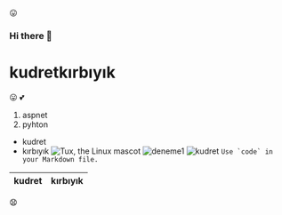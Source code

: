 :stuck_out_tongue:
### Hi there 👋
# kudretkırbıyık
:stuck_out_tongue:
:two_hearts:

1. aspnet
2. pyhton 
* kudret
* kırbıyık
![Tux, the Linux mascot](/assets/images/tux.png)
![deneme1](https://media.istockphoto.com/photos/no-code-lettering-letters-on-red-cubes-easy-programming-without-picture-id1313467770?k=20&m=1313467770&s=612x612&w=0&h=xsJQGZMCEUb651uEL5dqDlbohmR1cEg1Mh6r9EPJkL4=)
![kudret](C:\Users\kudret\Desktop\mobilya\1.png)
``Use `code` in your Markdown file.``

|kudret|kırbıyık|
|-----|-----|

:anguished:
<!--
**kudretkrbyk/kudretkrbyk** is a ✨ _special_ ✨ repository because its `README.md` (this file) appears on your GitHub profile.

Here are some ideas to get you started:

- 🔭 I’m currently working on ...
- 🌱 I’m currently learning ...
- 👯 I’m looking to collaborate on ...
- 🤔 I’m looking for help with ...
- 💬 Ask me about ...
- 📫 How to reach me: ...
- 😄 Pronouns: ...
- ⚡ Fun fact: ...
-->
